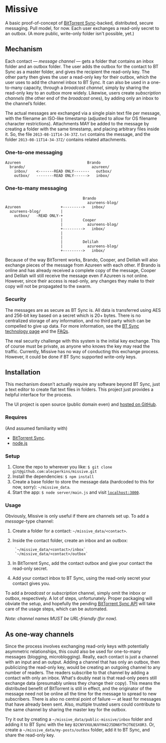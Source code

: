 # Missive

A basic proof-of-concept of [BitTorrent Sync](http://labs.bittorrent.com/experiments/sync.html)-backed, distributed, secure messaging. Pull model, for now. Each user exchanges a read-only secret to an outbox. (A more public, write-only folder isn't possible, yet.)

## Mechanism

Each contact — *message channel* — gets a folder that contains an inbox folder and an outbox folder. The user adds the outbox for the contact to BT Sync as a master folder, and gives the recipient the read-only key. The other party then gives the user a read-only key for their outbox, which the user uses to add the channel inbox to BT Sync. It can also be used in a one-to-many capacity, through a *broadcast channel*, simply by sharing the read-only key to an outbox more widely. Likewise, users create *subscription channels* (the other end of the *broadcast* ones), by adding only an inbox to the channel’s folder.

The actual messages are exchanged via a single plain text file per message, with the filename an ISO-like timestamp (adjusted to allow for OS filename character restrictions). Attachments MAY be added to the message by creating a folder with the same timestamp, and placing arbitrary files inside it. So, the file `2013-08-11T14-34-37Z.txt` contains the message, and the folder `2013-08-11T14-34-37Z/` contains related attachments.

### One-to-one messaging


    Azureen                              Brando
      brando/                              azureen/
        inbox/    <-------READ ONLY-------   outbox/
        outbox/   --------READ ONLY------>   inbox/


### One-to-many messaging


                                       Brando
                                         azureens-blog/
    Azureen                  +--------->   inbox/
      azureens-blog/         |
        outbox/   -READ ONLY-+
                             |         Cooper
                             |           azureens-blog/
                             +--------->   inbox/
                             |
                             |
                             |         Delilah
                             |           azureens-blog/
                             +--------->   inbox/


Because of the way BitTorrent works, Brando, Cooper, and Delilah will also exchange pieces of the message from Azureen with each other. If Brando is online and has already received a complete copy of the message, Cooper and Delilah will still receive the message even if Azureen is not online. However, since their access is read-only, any changes they make to their copy will not be propagated to the swarm.

### Security

The messages are as secure as BT Sync is. All data is transferred using AES and 256-bit key based on a secret which is 20+ bytes. There is no centralized storage of any information, and no third party which can be compelled to give up data. For more information, see the [BT Sync technology page](http://labs.bittorrent.com/experiments/sync/technology.html#security) and the [FAQs](http://forum.bittorrent.com/topic/16410-bittorrent-sync-faq/).

The real security challenge with this system is the initial key exchange. This of course must be private, as anyone who knows the key may read the traffic. Currently, Missive has no way of conducting this exchange process. However, it could be done if BT Sync supported write-only keys.



## Installation

This mechanism doesn’t actually require any software beyond BT Sync, just a text editor to create flat text files in folders. This project just provides a helpful interface for the process.

The UI project is open source (public domain even) and [hosted on GitHub](https://github.com/alecperkins/missive).

### Requires

(And assumed familiarity with)

* [BitTorrent Sync](http://labs.bittorrent.com/experiments/sync.html).
* [node.js](http://nodejs.org/)

### Setup

1. Clone the repo to wherever you like: `$ git clone git@github.com:alecperkins/missive.git`
2. Install the dependencies: `$ npm install`
3. Create a base folder to store the message data (hardcoded to this for now, sorry): `~/missive_data`.
4. Start the app: `$ node server/main.js` and visit [`localhost:3000`](http://localhost:3000).

### Usage

Obviously, Missive is only useful if there are channels set up. To add a *message*-type channel:

1. Create a folder for a contact: `~/missive_data/<contact>`.
2. Inside the contact folder, create an inbox and an outbox:
    
        `~/missive_data/<contact>/inbox`
        `~/missive_data/<contact>/outbox`

3. In BitTorrent Sync, add the contact outbox and give your contact the read-only secret.
4. Add your contact inbox to BT Sync, using the read-only secret your contact gives you.

To add a *broadcast* or *subscription* channel, simply omit the inbox or outbox, respectively. A lot of steps, unfortunately. Proper packaging will obviate the setup, and hopefully the pending [BitTorrent Sync API](http://forum.bittorrent.com/topic/18176-sync-api-wishlist/) will take care of the usage steps, which can be automated.

*Note: channel names MUST be URL-friendly (for now).*


## As one-way channels

Since the process involves exchanging read-only keys with potentially asymmetric relationships, this could also be used for one-to-many messages (blogging, microblogging). Really, each contact is just a channel with an input and an output. Adding a channel that has only an outbox, then publicizing the read-only key, would be creating an outgoing channel to any number of readers. The readers subscribe to that channel by adding a contact with only an inbox. What's doubly neat is that read-only peers still exchange data (presumably unless they change their copy). This means the distributed benefit of BitTorrent is still in effect, and the originator of the message need not be online all the time for the message to spread to new subscribers. There is also no central point of failure — at least for messages that have already been sent. Also, multiple trusted users could contribute to the same channel by sharing the master key for the outbox.

Try it out by creating a `~/missive_data/public-missive/inbox` folder and adding it to BT Sync with the key `B2CNYVXULNUVYH42J5DN6YTHJT6ESXOR3`. Or, create a `~/missive_data/my-posts/outbox` folder, add it to BT Sync, and share the read-only key.
